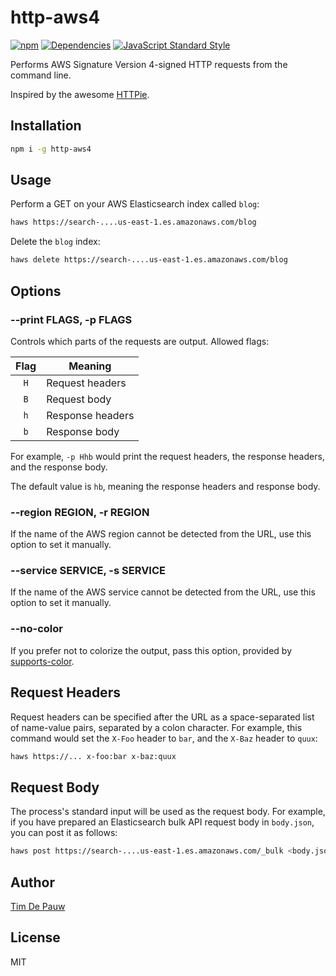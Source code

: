 # http-aws4

[![npm](https://img.shields.io/npm/v/http-aws4.svg)](https://www.npmjs.com/package/http-aws4) [![Dependencies](https://img.shields.io/david/timdp/http-aws4.svg)](https://david-dm.org/timdp/http-aws4) [![JavaScript Standard Style](https://img.shields.io/badge/code%20style-standard-brightgreen.svg)](http://standardjs.com/)

Performs AWS Signature Version 4-signed HTTP requests from the command line.

Inspired by the awesome [HTTPie](https://httpie.org/).

## Installation

```bash
npm i -g http-aws4
```

## Usage

Perform a GET on your AWS Elasticsearch index called `blog`:

```bash
haws https://search-....us-east-1.es.amazonaws.com/blog
```

Delete the `blog` index:

```bash
haws delete https://search-....us-east-1.es.amazonaws.com/blog
```

## Options

### --print FLAGS, -p FLAGS

Controls which parts of the requests are output. Allowed flags:

| Flag | Meaning          |
|:----:|------------------|
| `H`  | Request headers  |
| `B`  | Request body     |
| `h`  | Response headers |
| `b`  | Response body |

For example, `-p Hhb` would print the request headers, the response headers, and
the response body.

The default value is `hb`, meaning the response headers and response body.

### --region REGION, -r REGION

If the name of the AWS region cannot be detected from the URL, use this option
to set it manually.

### --service SERVICE, -s SERVICE

If the name of the AWS service cannot be detected from the URL, use this option
to set it manually.

### --no-color

If you prefer not to colorize the output, pass this option, provided by
[supports-color](https://www.npmjs.com/package/supports-color).

## Request Headers

Request headers can be specified after the URL as a space-separated list of
name-value pairs, separated by a colon character. For example, this command
would set the `X-Foo` header to `bar`, and the `X-Baz` header to `quux`:

```bash
haws https://... x-foo:bar x-baz:quux
```

## Request Body

The process's standard input will be used as the request body. For example, if
you have prepared an Elasticsearch bulk API request body in `body.json`, you
can post it as follows:

```bash
haws post https://search-....us-east-1.es.amazonaws.com/_bulk <body.json
```

## Author

[Tim De Pauw](https://github.com/timdp)

## License

MIT
